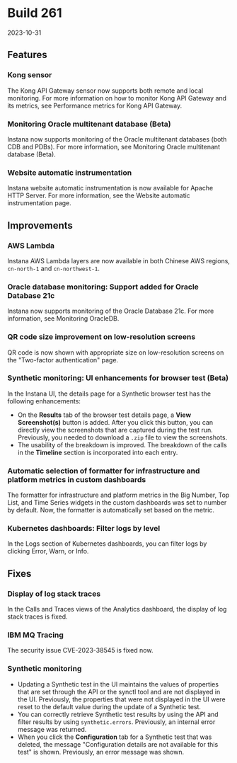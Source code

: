 # Build 261

2023-10-31

## Features

### Kong sensor

The Kong API Gateway sensor now supports both remote and local monitoring. For more information on how to monitor Kong API Gateway and its metrics, see Performance metrics for Kong API Gateway.

### Monitoring Oracle multitenant database (Beta)

Instana now supports monitoring of the Oracle multitenant databases (both CDB and PDBs). For more information, see Monitoring Oracle multitenant database (Beta).

### Website automatic instrumentation

Instana website automatic instrumentation is now available for Apache HTTP Server. For more information, see the Website automatic instrumentation page.


## Improvements

### AWS Lambda

Instana AWS Lambda layers are now available in both Chinese AWS regions, `cn-north-1` and `cn-northwest-1`.

### Oracle database monitoring: Support added for Oracle Database 21c

Instana now supports monitoring of the Oracle Database 21c. For more information, see Monitoring OracleDB.

### QR code size improvement on low-resolution screens

QR code is now shown with appropriate size on low-resolution screens on the "Two-factor authentication" page.

### Synthetic monitoring: UI enhancements for browser test (Beta)

In the Instana UI, the details page for a Synthetic browser test has the following enhancements:
- On the **Results** tab of the browser test details page, a **View Screenshot(s)** button is added. After you click this button, you can directly view the screenshots that are captured during the test run. Previously, you needed to download a `.zip` file to view the screenshots.
- The usability of the breakdown is improved. The breakdown of the calls in the **Timeline** section is incorporated into each entry.

### Automatic selection of formatter for infrastructure and platform metrics in custom dashboards

The formatter for infrastructure and platform metrics in the Big Number, Top List, and Time Series widgets in the custom dashboards was set to number by default. Now, the formatter is automatically set based on the metric.

### Kubernetes dashboards: Filter logs by level

In the Logs section of Kubernetes dashboards, you can filter logs by clicking Error, Warn, or Info.



## Fixes

### Display of log stack traces

In the Calls and Traces views of the Analytics dashboard, the display of log stack traces is fixed.

### IBM MQ Tracing

The security issue CVE-2023-38545 is fixed now.

### Synthetic monitoring

- Updating a Synthetic test in the UI maintains the values of properties that are set through the API or the synctl tool and are not displayed in the UI. Previously, the properties that were not displayed in the UI were reset to the default value during the update of a Synthetic test.
- You can correctly retrieve Synthetic test results by using the API and filter results by using `synthetic.errors`. Previously, an internal error message was returned.
- When you click the **Configuration** tab for a Synthetic test that was deleted, the message "Configuration details are not available for this test" is shown. Previously, an error message was shown.

